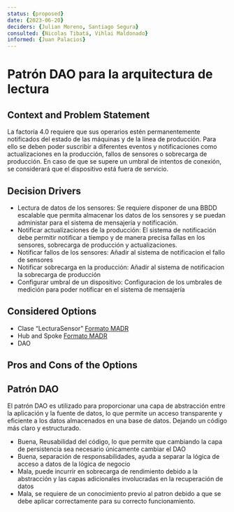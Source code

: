 ```yaml
---
status: {proposed}
date: {2023-06-20}
deciders: {Julian Moreno, Santiago Segura}
consulted: {Nicolas Tibatá, Vihlai Maldonado}
informed: {Juan Palacios}
---
```


# Patrón DAO para la arquitectura de lectura

## Context and Problem Statement
La factoría 4.0 requiere que sus operarios estén permanentemente notificados del estado de las máquinas y de la línea de producción. Para ello se deben poder suscribir a diferentes eventos y notificaciones como actualizaciones en la producción, fallos de sensores o sobrecarga de producción. En caso de que se supere un umbral de intentos de conexión, se considerará que el dispositivo está fuera de servicio.

<!-- This is an optional element. Feel free to remove. -->
## Decision Drivers

* Lectura de datos de los sensores: Se requiere disponer de una BBDD escalable que permita almacenar los datos de los sensores y se puedan administar para el sistema de mensajería y notificación.
* Notificar actualizaciones de la producción: El sistema de notificación debe permitir notificar a tiempo y de manera precisa fallas en los sensores, sobrecarga de producción y actualizaciones.
* Notificar fallos de los sensores: Añadir al sistema de notificacion el fallo de sensores 
* Notificar sobrecarga en la producción: Añadir al sistema de notificacion la sobrecarga de producción
* Configurar umbral de un dispositivo: Configuracion de los umbrales de medición para poder notificar en el sistema de mensajería


## Considered Options
* Clase “LecturaSensor” [Formato MADR](MADR_2_2_1.md)
* Hub and Spoke [Formato MADR](MADR_2_2_2.md)
* DAO

## Pros and Cons of the Options

## Patrón DAO

El patrón DAO es utilizado para proporcionar una capa de abstracción entre la aplicación y la fuente de datos, lo que permite un acceso transparente y eficiente a los datos almacenados en una base de datos. Dejando un código más claro y estructurado.

* Buena, Reusabilidad del código, lo que permite que cambiando la capa de persistencia sea necesario únicamente cambiar el DAO
* Buena, separación de responsabilidades, ayuda a separar la lógica de acceso a datos de la lógica de negocio
* Mala, puede incurrir en sobrecarga de rendimiento debido a la abstracción y las capas adicionales involucradas en la recuperación de datos
* Mala, se requiere de un conocimiento previo al patron debido a que se debe aplicar correctamente para su correcto funcionamiento.
